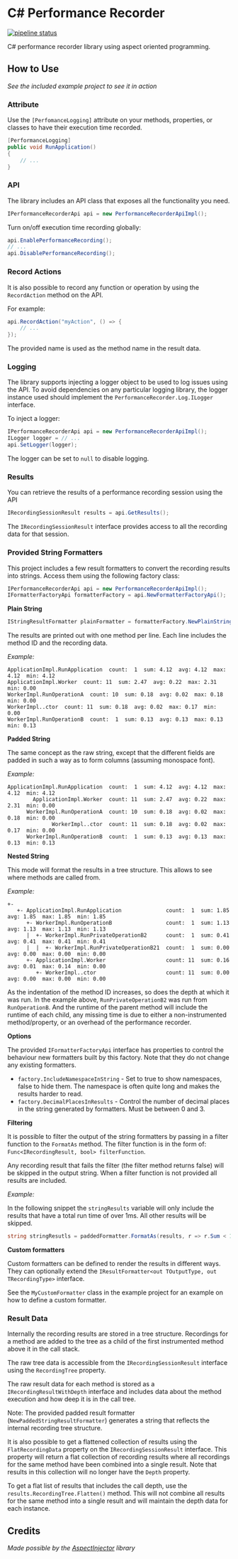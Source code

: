 # C# Performance Recorder

[![pipeline status](https://gitlab.com/hectorjsmith/csharp-performance-recorder/badges/develop/pipeline.svg)](https://gitlab.com/hectorjsmith/csharp-performance-recorder/commits/develop)

C# performance recorder library using aspect oriented programming.

## How to Use

*See the included example project to see it in action*

### Attribute

Use the `[PerfomanceLogging]` attribute on your methods, properties, or classes to have their execution time recorded.

```csharp
[PerformanceLogging]
public void RunApplication()
{
    // ...
}
```

### API

The library includes an API class that exposes all the functionality you need.

```csharp
IPerformanceRecorderApi api = new PerformanceRecorderApiImpl();
```

Turn on/off execution time recording globally:

```csharp
api.EnablePerformanceRecording();
// ...
api.DisablePerformanceRecording();
```

### Record Actions

It is also possible to record any function or operation by using the `RecordAction` method on the API.

For example:

```csharp
api.RecordAction("myAction", () => {
    // ...
});
```

The provided name is used as the method name in the result data.

### Logging

The library supports injecting a logger object to be used to log issues using the API.
To avoid dependencies on any particular logging library, the logger instance used should implement the `PerformanceRecorder.Log.ILogger` interface.

To inject a logger:

```csharp
IPerformanceRecorderApi api = new PerformanceRecorderApiImpl();
ILogger logger = // ...
api.SetLogger(logger);
```

The logger can be set to `null` to disable logging.

### Results

You can retrieve the results of a performance recording session using the API

```csharp
IRecordingSessionResult results = api.GetResults();
```

The `IRecordingSessionResult` interface provides access to all the recording data for that session.

### Provided String Formatters

This project includes a few result formatters to convert the recording results into strings.
Access them using the following factory class:

```csharp
IPerformanceRecorderApi api = new PerformanceRecorderApiImpl();
IFormatterFactoryApi formatterFactory = api.NewFormatterFactoryApi();
```

**Plain String**

```csharp
IStringResultFormatter plainFormatter = formatterFactory.NewPlainStringResultFormatter();
```

The results are printed out with one method per line.
Each line includes the method ID and the recording data.

*Example:*

```
ApplicationImpl.RunApplication  count:  1  sum: 4.12  avg: 4.12  max: 4.12  min: 4.12
ApplicationImpl.Worker  count: 11  sum: 2.47  avg: 0.22  max: 2.31  min: 0.00
WorkerImpl.RunOperationA  count: 10  sum: 0.18  avg: 0.02  max: 0.18  min: 0.00
WorkerImpl..ctor  count: 11  sum: 0.18  avg: 0.02  max: 0.17  min: 0.00
WorkerImpl.RunOperationB  count:  1  sum: 0.13  avg: 0.13  max: 0.13  min: 0.13
```

**Padded String**

The same concept as the raw string, except that the different fields are padded in such a way as to form columns (assuming monospace font).

*Example:*

```
ApplicationImpl.RunApplication  count:  1  sum: 4.12  avg: 4.12  max: 4.12  min: 4.12
        ApplicationImpl.Worker  count: 11  sum: 2.47  avg: 0.22  max: 2.31  min: 0.00
      WorkerImpl.RunOperationA  count: 10  sum: 0.18  avg: 0.02  max: 0.18  min: 0.00
              WorkerImpl..ctor  count: 11  sum: 0.18  avg: 0.02  max: 0.17  min: 0.00
      WorkerImpl.RunOperationB  count:  1  sum: 0.13  avg: 0.13  max: 0.13  min: 0.13
```

**Nested String**

This mode will format the results in a tree structure.
This allows to see where methods are called from.

*Example:*

```
+-
   +- ApplicationImpl.RunApplication              count:  1  sum: 1.85  avg: 1.85  max: 1.85  min: 1.85
      +- WorkerImpl.RunOperationB                 count:  1  sum: 1.13  avg: 1.13  max: 1.13  min: 1.13
      |  +- WorkerImpl.RunPrivateOperationB2      count:  1  sum: 0.41  avg: 0.41  max: 0.41  min: 0.41
      |  |  +- WorkerImpl.RunPrivateOperationB21  count:  1  sum: 0.00  avg: 0.00  max: 0.00  min: 0.00
      +- ApplicationImpl.Worker                   count: 11  sum: 0.16  avg: 0.01  max: 0.14  min: 0.00
         +- WorkerImpl..ctor                      count: 11  sum: 0.00  avg: 0.00  max: 0.00  min: 0.00
```

As the indentation of the method ID increases, so does the depth at which it was run. In the example above, `RunPrivateOperationB2` was run from `RunOperationB`.
And the runtime of the parent method will include the runtime of each child, any missing time is due to either a non-instrumented method/property, or an overhead of the performance recorder.

**Options**

The provided `IFormatterFactoryApi` interface has properties to control the behaviour new formatters built by this factory.
Note that they do not change any existing formatters.

* `factory.IncludeNamespaceInString` - Set to true to show namespaces, false to hide them. The namespace is often quite long and makes the results harder to read.
* `factory.DecimalPlacesInResults` - Control the number of decimal places in the string generated by formatters. Must be between 0 and 3.

**Filtering**

It is possible to filter the output of the string formatters by passing in a filter function to the `FormatAs` method.
The filter function is in the form of: `Func<IRecordingResult, bool> filterFunction`.

Any recording result that fails the filter (the filter method returns false) will be skipped in the output string.
When a filter function is not provided all results are included.

*Example:*

In the following snippet the `stringResults` variable will only include the results that have a total run time of over 1ms.
All other results will be skipped.

```csharp
string stringResutls = paddedFormatter.FormatAs(results, r => r.Sum < 1);
```

**Custom formatters**

Custom formatters can be defined to render the results in different ways.
They can optionally extend the `IResultFormatter<out TOutputType, out TRecordingType>` interface.

See the `MyCustomFormatter` class in the example project for an example on how to define a custom formatter.

### Result Data

Internally the recording results are stored in a tree structure.
Recordings for a method are added to the tree as a child of the first instrumented method above it in the call stack.

The raw tree data is accessible from the `IRecordingSessionResult` interface using the `RecordingTree` property.

The raw result data for each method is stored as a `IRecordingResultWithDepth` interface and includes data about the method execution and how deep it is in the call tree.

Note: The provided padded result formatter (`NewPaddedStringResultFormatter`) generates a string that reflects the internal recording tree structure.

It is also possible to get a flattened collection of results using the `FlatRecordingData` property on the `IRecordingSessionResult` interface.
This property will return a flat collection of recording results where all recordings for the same method have been combined into a single result.
Note that results in this collection will no longer have the `Depth` property.

To get a flat list of results that includes the call depth, use the `results.RecordingTree.Flatten()` method.
This will not combine all results for the same method into a single result and will maintain the depth data for each instance.

## Credits

*Made possible by the [AspectInjector](https://github.com/pamidur/aspect-injector) library*
